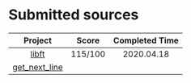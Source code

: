 # Submitted sources

| Project | Score | Completed Time |
| :-----: | :---: | :------------: |
| [libft](https://github.com/JUD210/42_libft) | 115/100 | 2020.04.18 |
| [get_next_line](https://github.com/JUD210/42_get_next_line) |  |  |
